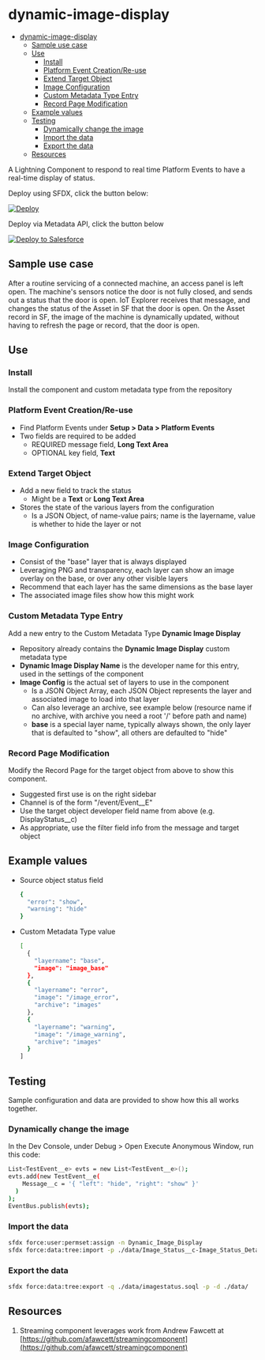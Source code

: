 # dynamic-image-display

<!-- markdownlint-disable MD007 -->
<!-- TOC -->

- [dynamic-image-display](#dynamic-image-display)
    - [Sample use case](#sample-use-case)
    - [Use](#use)
        - [Install](#install)
        - [Platform Event Creation/Re-use](#platform-event-creationre-use)
        - [Extend Target Object](#extend-target-object)
        - [Image Configuration](#image-configuration)
        - [Custom Metadata Type Entry](#custom-metadata-type-entry)
        - [Record Page Modification](#record-page-modification)
    - [Example values](#example-values)
    - [Testing](#testing)
        - [Dynamically change the image](#dynamically-change-the-image)
        - [Import the data](#import-the-data)
        - [Export the data](#export-the-data)
    - [Resources](#resources)

<!-- /TOC -->
<!-- markdownlint-enable MD007 -->

A Lightning Component to respond to real time Platform Events to have a real-time display of status.

Deploy using SFDX, click the button below:

[![Deploy](https://deploy-to-sfdx.com/dist/assets/images/DeployToSFDX.svg)](https://deploy-to-sfdx.com/deploy?template=https://github.com/chadevanssf/dynamic-image-display)

Deploy via Metadata API, click the button below

<!-- markdownlint-disable MD033 -->
<a href="https://githubsfdeploy.herokuapp.com"><img alt="Deploy to Salesforce"         src="https://raw.githubusercontent.com/afawcett/githubsfdeploy/master/deploy.png"></a>
<!-- markdownlint-enable MD033 -->

## Sample use case

After a routine servicing of a connected machine, an access panel is left open. The machine's sensors notice the door is not fully closed, and sends out a status that the door is open. IoT Explorer receives that message, and changes the status of the Asset in SF that the door is open. On the Asset record in SF, the image of the machine is dynamically updated, without having to refresh the page or record, that the door is open.

## Use

### Install

Install the component and custom metadata type from the repository

### Platform Event Creation/Re-use

- Find Platform Events under **Setup > Data > Platform Events**
- Two fields are required to be added
  - REQUIRED message field, **Long Text Area**
  - OPTIONAL key field, **Text**

### Extend Target Object

- Add a new field to track the status
  - Might be a **Text** or **Long Text Area**
- Stores the state of the various layers from the configuration
  - Is a JSON Object, of name-value pairs; name is the layername, value is whether to hide the layer or not

### Image Configuration

- Consist of the "base" layer that is always displayed
- Leveraging PNG and transparency, each layer can show an image overlay on the base, or over any other visible layers
- Recommend that each layer has the same dimensions as the base layer
- The associated image files show how this might work

### Custom Metadata Type Entry

Add a new entry to the Custom Metadata Type **Dynamic Image Display**

- Repository already contains the **Dynamic Image Display** custom metadata type
- **Dynamic Image Display Name** is the developer name for this entry, used in the settings of the component
- **Image Config** is the actual set of layers to use in the component
  - Is a JSON Object Array, each JSON Object represents the layer and associated image to load into that layer
  - Can also leverage an archive, see example below (resource name if no archive, with archive you need a root '/' before path and name)
  - **base** is a special layer name, typically always shown, the only layer that is defaulted to "show", all others are defaulted to "hide"

### Record Page Modification

Modify the Record Page for the target object from above to show this component.

- Suggested first use is on the right sidebar
- Channel is of the form "/event/Event__E"
- Use the target object developer field name from above (e.g. DisplayStatus__c)
- As appropriate, use the filter field info from the message and target object

## Example values

- Source object status field
  ```bash
  {
    "error": "show",
    "warning": "hide"
  }
  ```
- Custom Metadata Type value
  ```bash
  [
    {
      "layername": "base",
      "image": "image_base"
    },
    {
      "layername": "error",
      "image": "/image_error",
      "archive": "images"
    },
    {
      "layername": "warning",
      "image": "/image_warning",
      "archive": "images"
    }
  ]
  ```

## Testing

Sample configuration and data are provided to show how this all works together.

### Dynamically change the image

In the Dev Console, under Debug > Open Execute Anonymous Window, run this code:

```bash
List<TestEvent__e> evts = new List<TestEvent__e>();
evts.add(new TestEvent__e(
    Message__c = '{ "left": "hide", "right": "show" }'
  )
);
EventBus.publish(evts);
```

### Import the data

```bash
sfdx force:user:permset:assign -n Dynamic_Image_Display
sfdx force:data:tree:import -p ./data/Image_Status__c-Image_Status_Detail__c-plan.json
```

### Export the data

```bash
sfdx force:data:tree:export -q ./data/imagestatus.soql -p -d ./data/
```

## Resources

1. Streaming component leverages work from Andrew Fawcett at [https://github.com/afawcett/streamingcomponent](https://github.com/afawcett/streamingcomponent)
